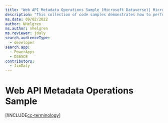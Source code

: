 ```yaml
---
title: "Web API Metadata Operations Sample (Microsoft Dataverse)| Microsoft Docs"
description: "This collection of code samples demonstrates how to perform operations that change the Dataverse data structures."
ms.date: 09/02/2022
author: NHelgren
ms.author: nhelgren
ms.reviewer: jdaly
search.audienceType: 
  - developer
search.app: 
  - PowerApps
  - D365CE
contributors: 
  - JimDaly
---
```


# Web API Metadata Operations Sample

[!INCLUDE[cc-terminology](../includes/cc-terminology.md)]